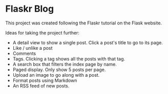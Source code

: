 # Flaskr Blog

This project was created following the Flaskr tutorial on the Flask website.

Ideas for taking the project further:
- A detail view to show a single post. Click a post's title to go to its page.
- Like / unlike a post
- Comments
- Tags. Clicking a tag shows all the posts with that tag.
- A search box that filters the index page by name.
- Paged display. Only show 5 posts per page.
- Upload an image to go along with a post.
- Format posts using Markdown
- An RSS feed of new posts.
